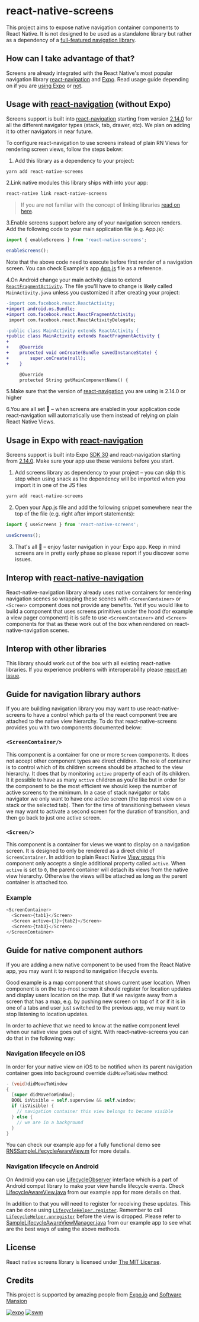 # react-native-screens

This project aims to expose native navigation container components to React Native. It is not designed to be used as a standalone library but rather as a dependency of a [full-featured navigation library](https://github.com/react-navigation/react-navigation).

## How can I take advantage of that?

Screens are already integrated with the React Native's most popular navigation library [react-navigation](https://github.com/react-navigation/react-navigation) and [Expo](https://expo.io).
Read usage guide depending on if you are [using Expo](#usage-in-expo-with-react-navigation) or [not](#usage-with-react-navigation-without-expo).

## Usage with [react-navigation](https://github.com/react-navigation/react-navigation) (without Expo)

Screens support is built into [react-navigation](https://github.com/react-navigation/react-navigation) starting from version [2.14.0](https://github.com/react-navigation/react-navigation/releases/tag/2.14.0) for all the different navigator types (stack, tab, drawer, etc). We plan on adding it to other navigators in near future.

To configure react-navigation to use screens instead of plain RN Views for rendering screen views, follow the steps below:

1. Add this library as a dependency to your project:

```bash
yarn add react-native-screens
```

2.Link native modules this library ships with into your app:

```bash
react-native link react-native-screens
```

> If you are not familiar with the concept of linking libraries [read on here](https://facebook.github.io/react-native/docs/linking-libraries-ios).

3.Enable screens support before any of your navigation screen renders. Add the following code to your main application file (e.g. App.js):

```js
import { enableScreens } from 'react-native-screens';

enableScreens();
```

Note that the above code need to execute before first render of a navigation screen. You can check Example's app [App.js](https://github.com/kmagiera/react-native-screens/blob/master/Example/App.js#L16) file as a reference.

4.On Android change your main activity class to extend [`ReactFragmentActivity`](https://github.com/facebook/react-native/blob/0.57-stable/ReactAndroid/src/main/java/com/facebook/react/ReactFragmentActivity.java). The file you'll have to change is likely called `MainActivity.java` unless you customized it after creating your project:

```diff
-import com.facebook.react.ReactActivity;
+import android.os.Bundle;
+import com.facebook.react.ReactFragmentActivity;
 import com.facebook.react.ReactActivityDelegate;

-public class MainActivity extends ReactActivity {
+public class MainActivity extends ReactFragmentActivity {
+
+    @Override
+    protected void onCreate(Bundle savedInstanceState) {
+        super.onCreate(null);
+    }

     @Override
     protected String getMainComponentName() {
```

5.Make sure that the version of [react-navigation](https://github.com/react-navigation/react-navigation) you are using is 2.14.0 or higher

6.You are all set 🎉 – when screens are enabled in your application code react-navigation will automatically use them instead of relying on plain React Native Views.

## Usage in Expo with [react-navigation](https://github.com/react-navigation/react-navigation)

Screens support is built into Expo [SDK 30](https://blog.expo.io/expo-sdk-30-0-0-is-now-available-e64d8b1db2a7) and react-navigation starting from [2.14.0](https://github.com/react-navigation/react-navigation/releases/tag/2.14.0). Make sure your app use these versions before you start.

1. Add screens library as dependency to your project – you can skip this step when using snack as the dependency will be imported when you import it in one of the JS files

```bash
yarn add react-native-screens
```

2. Open your App.js file and add the following snippet somewhere near the top of the file (e.g. right after import statements):

```js
import { useScreens } from 'react-native-screens';

useScreens();
```

3. That's all 🎉 – enjoy faster navigation in your Expo app. Keep in mind screens are in pretty early phase so please report if you discover some issues.

## Interop with [react-native-navigation](https://github.com/wix/react-native-navigation)

React-native-navigation library already uses native containers for rendering navigation scenes so wrapping these scenes with `<ScreenContainer>` or `<Screen>` component does not provide any benefits. Yet if you would like to build a component that uses screens primitives under the hood (for example a view pager component) it is safe to use `<ScreenContainer>` and `<Screen>` components for that as these work out of the box when rendered on react-native-navigation scenes.

## Interop with other libraries

This library should work out of the box with all existing react-native libraries. If you experience problems with interoperability please [report an issue](https://github.com/kmagiera/react-native-screens/issues).

## Guide for navigation library authors

If you are building navigation library you may want to use react-native-screens to have a control which parts of the react component tree are attached to the native view hierarchy.
To do that react-native-screens provides you with two components documented below:

### `<ScreenContainer/>`

This component is a container for one or more `Screen` components.
It does not accept other component types are direct children.
The role of container is to control which of its children screens should be attached to the view hierarchy.
It does that by monitoring `active` property of each of its children.
It it possible to have as many `active` children as you'd like but in order for the component to be the most efficient we should keep the number of active screens to the minimum.
In a case of stack navigator or tabs navigator we only want to have one active screen (the top most view on a stack or the selected tab).
Then for the time of transitioning between views we may want to activate a second screen for the duration of transition, and then go back to just one active screen.

### `<Screen/>`

This component is a container for views we want to display on a navigation screen.
It is designed to only be rendered as a direct child of `ScreenContainer`.
In addition to plain React Native [View props](http://facebook.github.io/react-native/docs/view#props) this component only accepts a single additional property called `active`.
When `active` is set to `0`, the parent container will detach its views from the native view hierarchy.
Otherwise the views will be attached as long as the parent container is attached too.

### Example

```js
<ScreenContainer>
  <Screen>{tab1}</Screen>
  <Screen active={1}>{tab2}</Screen>
  <Screen>{tab3}</Screen>
</ScreenContainer>
```

## Guide for native component authors

If you are adding a new native component to be used from the React Native app, you may want it to respond to navigation lifecycle events.

Good example is a map component that shows current user location. When component is on the top-most screen it should register for location updates and display users location on the map. But if we navigate away from a screen that has a map, e.g. by pushing new screen on top of it or if it is in one of a tabs and user just switched to the previous app, we may want to stop listening to location updates.

In order to achieve that we need to know at the native component level when our native view goes out of sight. With react-native-screens you can do that in the following way:

### Navigation lifecycle on iOS

In order for your native view on iOS to be notified when its parent navigation container goes into background override `didMoveToWindow` method:

```objective-c
- (void)didMoveToWindow
{
  [super didMoveToWindow];
  BOOL isVisible = self.superview && self.window;
  if (isVisible) {
    // navigation container this view belongs to became visible
  } else {
    // we are in a background
  }
}
```

You can check our example app for a fully functional demo see [RNSSampleLifecycleAwareView.m](https://github.com/kmagiera/react-native-screens/blob/master./Example/ios/RNSSampleLifecycleAwareView.m) for more details.

### Navigation lifecycle on Android

On Android you can use [LifecycleObserver](https://developer.android.com/reference/android/arch/lifecycle/LifecycleObserver) interface which is a part of Android compat library to make your view handle lifecycle events.
Check [LifecycleAwareView.java](https://github.com/kmagiera/react-native-screens/blob/master/Example/android/app/src/main/java/com/swmansion/rnscreens/example/LifecycleAwareView.java) from our example app for more details on that.

In addition to that you will need to register for receiving these updates. This can be done using [`LifecycleHelper.register`](https://github.com/kmagiera/react-native-screens/blob/master/android/src/main/java/com/swmansion/rnscreens/LifecycleHelper.java#L50).
Remember to call [`LifecycleHelper.unregister`](https://github.com/kmagiera/react-native-screens/blob/master/android/src/main/java/com/swmansion/rnscreens/LifecycleHelper.java#L59) before the view is dropped.
Please refer to [SampleLifecycleAwareViewManager.java](https://github.com/kmagiera/react-native-screens/blob/master/Example/android/app/src/main/java/com/swmansion/rnscreens/example/SampleLifecycleAwareViewManager.java) from our example app to see what are the best ways of using the above methods.

## License

React native screens library is licensed under [The MIT License](LICENSE).

## Credits

This project is supported by amazing people from [Expo.io](https://expo.io) and [Software Mansion](https://swmansion.com)

[![expo](https://avatars2.githubusercontent.com/u/12504344?v=3&s=100 'Expo.io')](https://expo.io)
[![swm](https://avatars1.githubusercontent.com/u/6952717?v=3&s=100 'Software Mansion')](https://swmansion.com)
